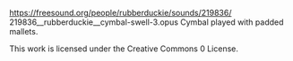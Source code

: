 https://freesound.org/people/rubberduckie/sounds/219836/
219836__rubberduckie__cymbal-swell-3.opus
Cymbal played with padded mallets.

This work is licensed under the Creative Commons 0 License.
